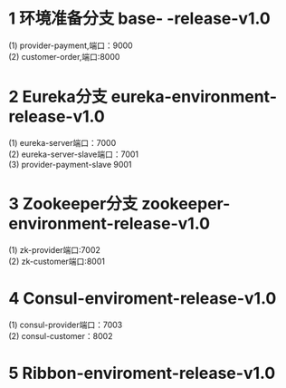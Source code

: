# 1 环境准备分支  base- -release-v1.0
  (1) provider-payment,端口：9000                                     
  (2) customer-order,端口:8000                        
# 2 Eureka分支  eureka-environment-release-v1.0
  (1) eureka-server端口：7000                                                 
  (2) eureka-server-slave端口：7001                       
  (3) provider-payment-slave 9001                 
# 3 Zookeeper分支 zookeeper-environment-release-v1.0
  (1) zk-provider端口:7002                                     
  (2) zk-customer端口:8001     
# 4 Consul-enviroment-release-v1.0
  (1) consul-provider端口：7003           
  (2) consul-customer：8002          
# 5 Ribbon-enviroment-release-v1.0
                                                           